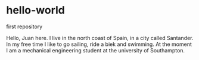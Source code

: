 # hello-world
first repository 

Hello, Juan here. I live in the north coast of Spain, in a city called Santander. In my free time I like to go sailing, ride a biek and swimming. At the moment I am a mechanical engineering student at the university of Southampton.
